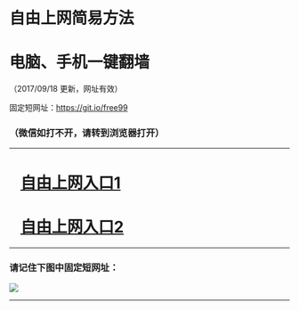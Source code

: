 ﻿# 自由上网简易方法

# 电脑、手机一键翻墙

（2017/09/18 更新，网址有效）

固定短网址：https://git.io/free99

### （微信如打不开，请转到浏览器打开）


***





# &nbsp;&nbsp; <a href="http://ft1975727251.fwq-tz1005.info/fwqtz01.html?t=091800120373 " target="_blank">自由上网入口1</a>
# &nbsp;&nbsp; <a href="http://ft2708220741.fwq-tz1006.info/fwqtz02.html?t=091800113422 " target="_blank">自由上网入口2</a>
***

### 请记住下图中固定短网址：

<img src="https://s3-us-west-2.amazonaws.com/fwq-1001/yjfq-20170905okok.png" /> 


***

